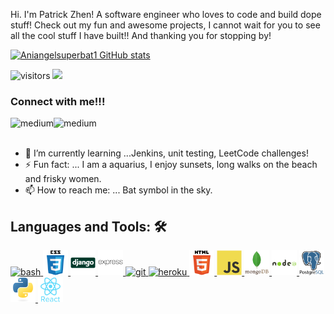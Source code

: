 Hi. I'm Patrick Zhen! A software engineer who loves to code and  build dope stuff! Check out my fun and awesome projects, I cannot wait for you to see all the cool stuff I have built!! And thanking you for stopping by! 

[![Aniangelsuperbat1 GitHub stats](https://github-readme-stats.vercel.app/api?username=Aniangelsuperbat1&show_icons=true&theme=dark)](https://github.com/Aniangelsuperbat1/github-readme-stats)

![visitors](https://visitor-badge.glitch.me/badge?page_id=Aniangesuperbat1.Aniangelsuperbat1)
![](https://github-profile-summary-cards.vercel.app/api/cards/profile-details?username=Aniangelsuperbat1&theme=github_dark)

### Connect with me!!!

[Twitter]: https://twitter.com/patrick_zhen
[LinkedIn]: https://www.linkedin.com/in/patrick-zhen/

[<img align="left" alt="medium" src="https://img.shields.io/badge/Twitter-1DA1F2?style=for-the-badge&logo=twitter&logoColor=white" />][Twitter]
[<img align="left" alt="medium" src="https://img.shields.io/badge/LinkedIn-0077B5?style=for-the-badge&logo=linkedin&logoColor=white" />][LinkedIn]

<br />
<br />

- 🌱 I’m currently learning ...Jenkins, unit testing, LeetCode challenges!
- ⚡ Fun fact: ... I am a aquarius, I enjoy sunsets, long walks on the beach and frisky women. 
- 📫 How to reach me: ... Bat symbol in the sky.

<h2 align="left">Languages and Tools: 🛠️</h2>
<p align="left"> <a href="https://www.gnu.org/software/bash/" target="_blank"> <img src="https://www.vectorlogo.zone/logos/gnu_bash/gnu_bash-icon.svg" alt="bash" width="40" height="40"/> </a> <a href="https://devdocs.io/css/" target="_blank"> <img src="https://raw.githubusercontent.com/devicons/devicon/master/icons/css3/css3-original-wordmark.svg" alt="css3" width="40" height="40"/> </a> <a href="https://www.djangoproject.com/" target="_blank"> <img src="https://raw.githubusercontent.com/devicons/devicon/master/icons/django/django-original.svg" alt="django" width="40" height="40"/> </a> <a href="https://expressjs.com" target="_blank"> <img src="https://raw.githubusercontent.com/devicons/devicon/master/icons/express/express-original-wordmark.svg" alt="express" width="40" height="40"/> </a> <a href="https://git-scm.com/" target="_blank"> <img src="https://www.vectorlogo.zone/logos/git-scm/git-scm-icon.svg" alt="git" width="40" height="40"/> </a> <a href="https://heroku.com" target="_blank"> <img src="https://www.vectorlogo.zone/logos/heroku/heroku-icon.svg" alt="heroku" width="40" height="40"/> </a> <a href="https://www.w3.org/html/" target="_blank"> <img src="https://raw.githubusercontent.com/devicons/devicon/master/icons/html5/html5-original-wordmark.svg" alt="html5" width="40" height="40"/> </a> <a href="https://developer.mozilla.org/en-US/docs/Web/JavaScript" target="_blank"> <img src="https://raw.githubusercontent.com/devicons/devicon/master/icons/javascript/javascript-original.svg" alt="javascript" width="40" height="40"/> </a> <a href="https://www.mongodb.com/2" target="_blank">  <img src="https://raw.githubusercontent.com/devicons/devicon/master/icons/mongodb/mongodb-original-wordmark.svg" alt="mongodb" width="40" height="40"/> </a><a href="https://nodejs.org/en/" target="_blank"><img src="https://raw.githubusercontent.com/devicons/devicon/master/icons/nodejs/nodejs-original-wordmark.svg" alt="nodejs" width="40" height="40"/> </a> <a href="https://www.postgresql.org" target="_blank"> <img src="https://raw.githubusercontent.com/devicons/devicon/master/icons/postgresql/postgresql-original-wordmark.svg" alt="postgresql" width="40" height="40"/> </a> <a href="https://www.python.org" target="_blank"> <img src="https://raw.githubusercontent.com/devicons/devicon/master/icons/python/python-original.svg" alt="python" width="40" height="40"/> </a> <a href="https://reactjs.org/" target="_blank"> <img src="https://raw.githubusercontent.com/devicons/devicon/master/icons/react/react-original-wordmark.svg" alt="react" width="40" height="40"/> </a> </p>

<!--
**Aniangelsuperbat1/Aniangelsuperbat1** is a ✨ _special_ ✨ repository because its `README.md` (this file) appears on your GitHub profile.

Here are some ideas to get you started:

- 🔭 I’m currently working on ... My portfolio website!
- 👯 I’m looking to collaborate on ... Anything and everything!
- 🤔 I’m looking for help with ...
- 💬 Ask me about ...
- 😄 Pronouns: ...
-->
